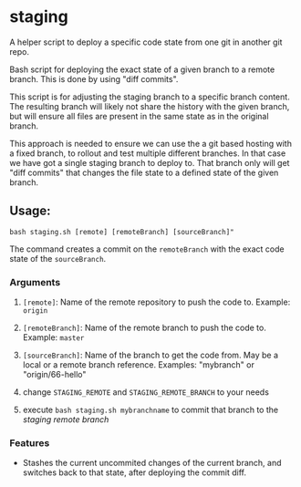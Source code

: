 # staging

A helper script to deploy a specific code state from one git in another git repo.

Bash script for deploying the exact state of a given branch to a remote branch. This is done by using "diff commits".

This script is for adjusting the staging branch to a specific branch content.
The resulting branch will likely not share the history with the given branch,
but will ensure all files are present in the same state as in the original
branch.

This approach is needed to ensure we can use the a git based hosting with a
fixed branch, to rollout and test multiple different branches. In that case
we have got a single staging branch to deploy to. That branch only will get
"diff commits" that changes the file state to a defined state of the given
branch.

## Usage:

```
bash staging.sh [remote] [remoteBranch] [sourceBranch]"
```

The command creates a commit on the `remoteBranch` with the exact code state of the `sourceBranch`.

### Arguments

1. `[remote]`: Name of the remote repository to push the code to. Example: `origin`
2. `[remoteBranch]`: Name of the remote branch to push the code to. Example: `master`
3. `[sourceBranch]`: Name of the branch to get the code from. May be a local or a remote branch reference.
   Examples: "mybranch" or "origin/66-hello"

1. change `STAGING_REMOTE` and `STAGING_REMOTE_BRANCH` to your needs
2. execute `bash staging.sh mybranchname` to commit that branch to the _staging remote branch_

### Features

* Stashes the current uncommited changes of the current branch, and switches back to that state, after deploying the
  commit diff.
